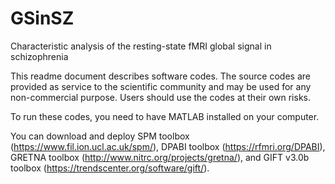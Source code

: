 # GSinSZ
Characteristic analysis of the resting-state fMRI global signal in schizophrenia

This readme document describes software codes.
The source codes are provided as service to the scientific community and may be used for any non-commercial purpose.  Users should use the codes at their own risks.


To run these codes, you need to have MATLAB installed on your computer. 

You can download and deploy SPM toolbox (https://www.fil.ion.ucl.ac.uk/spm/), DPABI toolbox (https://rfmri.org/DPABI), GRETNA toolbox (http://www.nitrc.org/projects/gretna/), and GIFT v3.0b toolbox (https://trendscenter.org/software/gift/). 



